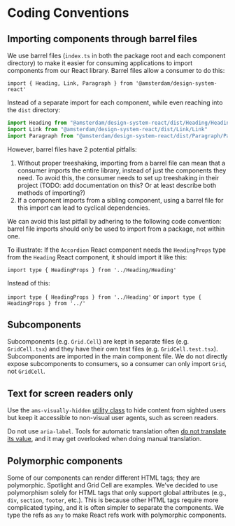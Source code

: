 <!-- @license CC0-1.0 -->

# Coding Conventions

## Importing components through barrel files

We use barrel files (`index.ts` in both the package root and each component directory) to make it easier for consuming applications to import components from our React library.
Barrel files allow a consumer to do this:

`import { Heading, Link, Paragraph } from '@amsterdam/design-system-react'`

Instead of a separate import for each component, while even reaching into the `dist` directory:

<!-- prettier-ignore -->
```ts
import Heading from "@amsterdam/design-system-react/dist/Heading/Heading"
import Link from "@amsterdam/design-system-react/dist/Link/Link"
import Paragraph from "@amsterdam/design-system-react/dist/Paragraph/Paragraph"
```

However, barrel files have 2 potential pitfalls:

1. Without proper treeshaking, importing from a barrel file can mean that a consumer imports the entire library, instead of just the components they need. To avoid this, the consumer needs to set up treeshaking in their project (TODO: add documentation on this? Or at least describe both methods of importing?)
2. If a component imports from a sibling component, using a barrel file for this import can lead to cyclical dependencies.

We can avoid this last pitfall by adhering to the following code convention: barrel file imports should only be used to import from a package, not within one.

To illustrate: If the `Accordion` React component needs the `HeadingProps` type from the `Heading` React component, it should import it like this:

`import type { HeadingProps } from '../Heading/Heading'`

Instead of this:

`import type { HeadingProps } from '../Heading'` or `import type { HeadingProps } from '../'`

## Subcomponents

Subcomponents (e.g. `Grid.Cell`) are kept in separate files (e.g. `GridCell.tsx`) and they have their own test files (e.g. `GridCell.test.tsx`). Subcomponents are imported in the main component file. We do not directly expose subcomponents to consumers, so a consumer can only import `Grid`, not `GridCell`.

## Text for screen readers only

Use the `ams-visually-hidden` [utility class](http://designsystem.amsterdam/?path=/docs/utilities-css-visually-hidden--docs) to hide content from sighted users but keep it accessible to non-visual user agents, such as screen readers.

Do not use `aria-label`. Tools for automatic translation often [do not translate its value](https://adrianroselli.com/2019/11/aria-label-does-not-translate.html), and it may get overlooked when doing manual translation.

## Polymorphic components

Some of our components can render different HTML tags; they are polymorphic.
Spotlight and Grid Cell are examples.
We’ve decided to use polymorphism solely for HTML tags that only support global attributes (e.g., `div`, `section`, `footer`, etc.).
This is because other HTML tags require more complicated typing, and it is often simpler to separate the components.
We type the refs as `any` to make React refs work with polymorphic components.

